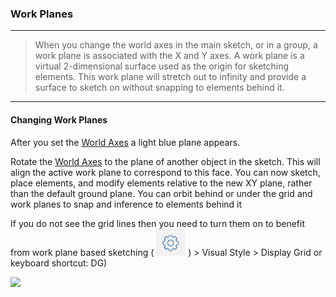 ### Work Planes

----
> When you change the world axes in the main sketch, or in a group, a work plane is associated with the X and Y axes. A work plane is a virtual 2-dimensional surface used as the origin for sketching elements. This work plane will stretch out to infinity and provide a surface to sketch on without snapping to elements behind it.

---

#### Changing Work Planes

After you set the [World Axes](world-axes.md) a light blue plane appears.

Rotate the [World Axes](world-axes.md) to the plane of another object in the sketch. This will align the active work plane to correspond to this face. You can now sketch, place elements, and modify elements relative to the new XY plane, rather than the default ground plane. You can orbit behind or under the grid and work planes to snap and inference to elements behind it

If you do not see the grid lines then you need to turn them on to benefit from work plane based sketching ( ![](images/GUID-F12CB419-C270-4B9C-B3C9-5E5B4099B168-low.png) ) > Visual Style > Display Grid or keyboard shortcut: DG)

![](images/GUID-CCDC46EF-8523-430C-8B6E-074D6D5236E1-low.gif)